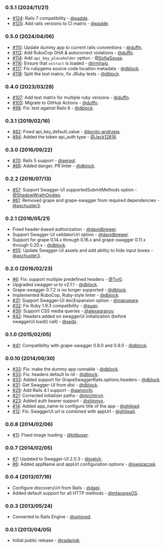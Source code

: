 ### 0.5.1 (2024/11/21)

* [#124](https://github.com/ruby-grape/grape-swagger-rails/pull/124): Rails 7 compatibility - [@padde](https://github.com/padde).
* [#125](https://github.com/ruby-grape/grape-swagger-rails/pull/125): Add rails versions to CI matrix - [@padde](https://github.com/padde).

### 0.5.0 (2024/04/06)

* [#110](https://github.com/ruby-grape/grape-swagger-rails/pull/110): Update dummy app to current rails conventions - [@duffn](https://github.com/duffn).
* [#112](https://github.com/ruby-grape/grape-swagger-rails/pull/112): Add RuboCop GHA & autocorrect violations - [@duffn](https://github.com/duffn).
* [#114](https://github.com/ruby-grape/grape-swagger-rails/pull/114): Add `api_key_placeholder` option - [@SofiaSousa](https://github.com/SofiaSousa).
* [#116](https://github.com/ruby-grape/grape-swagger-rails/pull/116): Ensure that `ostruct` is loaded - [@jrmhaig](https://github.com/jrmhaig).
* [#117](https://github.com/ruby-grape/grape-swagger-rails/pull/117): Fix rubygems source code location metadata - [@dblock](https://github.com/dblock).
* [#118](https://github.com/ruby-grape/grape-swagger-rails/pull/118): Split the test matrix, fix JRuby tests - [@dblock](https://github.com/dblock).

### 0.4.0 (2023/03/28)

* [#107](https://github.com/ruby-grape/grape-swagger-rails/pull/107): Add test matrix for multiple ruby versions - [@duffn](https://github.com/duffn).
* [#105](https://github.com/ruby-grape/grape-swagger-rails/pull/105): Migrate to GitHub Actions - [@duffn](https://github.com/duffn).
* [#98](https://github.com/ruby-grape/grape-swagger-rails/pull/98): Fix: test against Rails 6 - [@dblock](https://github.com/dblock).

### 0.3.1 (2019/02/16)

* [#82](https://github.com/ruby-grape/grape-swagger-rails/pull/82): Fixed api_key_default_value - [@konto-andrzeja](https://github.com/konto-andrzeja).
* [#84](https://github.com/ruby-grape/grape-swagger-rails/pull/84): Added the token api_auth type - [@Jack12816](https://github.com/Jack12816).

### 0.3.0 (2016/09/22)

* [#70](https://github.com/ruby-grape/grape-swagger-rails/pull/70): Rails 5 support - [@serggl](https://github.com/serggl).
* [#68](https://github.com/ruby-grape/grape-swagger-rails/pull/68): Added danger, PR linter - [@dblock](https://github.com/dblock).

### 0.2.2 (2016/07/13)

* [#57](https://github.com/ruby-grape/grape-swagger-rails/pull/57): Support Swagger-UI supportedSubmitMethods option - [@ShadowWrathOogles](https://github.com/ShadowWrathOogles).
* [#61](https://github.com/ruby-grape/grape-swagger-rails/pull/61): Removed grape and grape-swagger from required dependencies - [@aschuster3](https://github.com/aschuster3).

### 0.2.1 (2016/05/21)

* Fixed header-based authorization - [@davidbrewer](https://github.com/davidbrewer).
* Support Swagger-UI validatorUrl option - [@davidbrewer](https://github.com/davidbrewer).
* Support for grape 0.14.x through 0.16.x and grape-swagger 0.11.x through 0.20.x - [@dblock](https://github.com/dblock).
* [#55](https://github.com/ruby-grape/grape-swagger-rails/pull/55): Update Swagger-UI assets and add ability to hide input boxes - [@aschuster3](https://github.com/aschuster3).

### 0.2.0 (2016/02/23)

* [#6](https://github.com/ruby-grape/grape-swagger-rails/pull/6): Fix: support multiple predefined headers - [@Tyr0](https://github.com/tyr0).
* Upgraded swagger-ui to v2.1.1 - [@dblock](https://github.com/dblock).
* Grape-swagger 0.7.2 is no longer supported - [@dblock](https://github.com/dblock).
* Implemented RuboCop, Ruby-style linter - [@dblock](https://github.com/dblock).
* [#31](https://github.com/ruby-grape/grape-swagger-rails/pull/31): Support Swagger-UI docExpansion option - [@maruware](https://github.com/maruware).
* [#32](https://github.com/ruby-grape/grape-swagger-rails/pull/32): Fix Ruby 1.9.3 compatibility - [@suan](https://github.com/suan).
* [#39](https://github.com/ruby-grape/grape-swagger-rails/pull/39): Support CSS media queries - [@alexagranov](https://github.com/alexagranov).
* [#42](https://github.com/ruby-grape/grape-swagger-rails/pull/42): Headers added on swaggerUi initialization (before swaggerUi.load() call) - [@sedx](https://github.com/sedx).

### 0.1.0 (2015/02/05)

* [#41](https://github.com/BrandyMint/grape-swagger-rails/pull/41): Compatibility with grape-swagger 0.8.0 and 0.9.0 - [@dblock](https://github.com/dblock).

### 0.0.10 (2014/09/30)

* [#33](https://github.com/BrandyMint/grape-swagger-rails/pull/33): Fix: make the dummy app runnable - [@dblock](https://github.com/dblock).
* [#33](https://github.com/BrandyMint/grape-swagger-rails/pull/33): Fix: headers default to nil - [@dblock](https://github.com/dblock).
* [#33](https://github.com/BrandyMint/grape-swagger-rails/pull/33): Added support for GrapeSwaggerRails.options.headers - [@dblock](https://github.com/dblock).
* [#31](https://github.com/BrandyMint/grape-swagger-rails/pull/31): Get Swagger-UI from dist - [@dblock](https://github.com/dblock).
* [#29](https://github.com/BrandyMint/grape-swagger-rails/pull/29): Add Rails 4.1 support - [@aaronchi](https://github.com/aaronchi).
* [#21](https://github.com/BrandyMint/grape-swagger-rails/pull/21): Corrected initializer paths - [@mrclmrvn](https://github.com/mrclmrvn).
* [#23](https://github.com/BrandyMint/grape-swagger-rails/pull/23): Added auth bearer support - [@shinnyx](https://github.com/shinnyx).
* [#14](https://github.com/BrandyMint/grape-swagger-rails/pull/14): Added app_name to configure title of the app - [@ghilead](https://github.com/ghilead).
* [#12](https://github.com/BrandyMint/grape-swagger-rails/pull/12): Fix: SwaggerUI url is combined with appUrl - [@ghilead](https://github.com/ghilead).

### 0.0.8 (2014/02/06)

* [#11](https://github.com/BrandyMint/grape-swagger-rails/pull/11): Fixed image loading - [@bitboxer](https://github.com/bitboxer).

### 0.0.7 (2014/02/05)

* [#7](https://github.com/BrandyMint/grape-swagger-rails/pull/7): Updated to Swagger-UI 2.0.3 - [@joelvh](https://github.com/joelvh).
* [#6](https://github.com/BrandyMint/grape-swagger-rails/pull/6): Added appName and appUrl configuration options - [@swistaczek](https://github.com/swistaczek).

### 0.0.4 (2013/07/16)

* Configure discoveryUrl from Rails - [@dapi](https://github.com/dapi).
* Added default support for all HTTP methods  - [@mtavaresOS](https://github.com/mtavaresOS).

### 0.0.3 (2013/05/24)

* Converted to Rails Engine - [@unloved](https://github.com/unloved).

### 0.0.1 (2013/04/05)

* Initial public release - [@radanisk](https://github.com/Radanisk).
